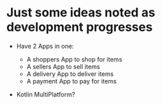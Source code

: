 # Just some ideas noted as development progresses

- Have 2 Apps in one: 
    - A shoppers App to shop for items
    - A sellers App to sell items
    - A delivery App to deliver items
    - A payment App to pay for items

- Kotlin MultiPlatform?
